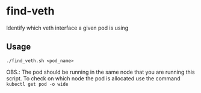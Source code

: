 # find-veth
Identify which veth interface a given pod is using

## Usage
`./find_veth.sh <pod_name>`

OBS.: The pod should be running in the same node that you are running this script. To check on which node the pod is allocated use the command `kubectl get pod -o wide`

